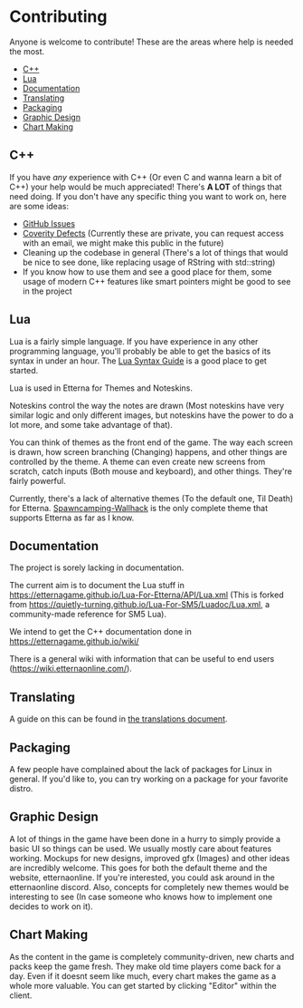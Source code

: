# Contributing

Anyone is welcome to contribute! These are the areas where help is needed the most.

* [C++](#c)
* [Lua](#lua)
* [Documentation](#documentation)
* [Translating](#translating)
* [Packaging](#packaging)
* [Graphic Design](#graphic-design)
* [Chart Making](#chart-making)

## C++

If you have *any* experience with C++ (Or even C and wanna learn a bit of C++) your help would be much appreciated!
There's **A LOT** of things that need doing. If you don't have any specific thing you want to work on, here are some ideas:

* [GitHub Issues](https://github.com/etternagame/etterna/issues)
* [Coverity Defects](https://scan.coverity.com/projects/etternagame-etterna) (Currently these are private, you can request access with an email, we might make this public in the future)
* Cleaning up the codebase in general (There's a lot of things that would be nice to see done, like replacing usage of RString with std::string)
* If you know how to use them and see a good place for them, some usage of modern C++ features like smart pointers might be good to see in the project

## Lua

Lua is a fairly simple language. If you have experience in any other programming language, you'll probably be able to get the basics of its syntax in under an hour. The [Lua Syntax Guide](https://www.lua.org/pil/contents.html) is a good place to get started.

Lua is used in Etterna for Themes and Noteskins.

Noteskins control the way the notes are drawn (Most noteskins have very similar logic and only different images, but noteskins have the power to do a lot more, and some take advantage of that).

You can think of themes as the front end of the game. The way each screen is drawn, how screen branching (Changing) happens, and other things are controlled by the theme. A theme can even create new screens from scratch, catch inputs (Both mouse and keyboard), and other things. They're fairly powerful.

Currently, there's a lack of alternative themes (To the default one, Til Death) for Etterna. [Spawncamping-Wallhack](https://github.com/ca25nada/spawncamping-wallhack) is the only complete theme that supports Etterna as far as I know.

## Documentation

The project is sorely lacking in documentation.

The current aim is to document the Lua stuff in https://etternagame.github.io/Lua-For-Etterna/API/Lua.xml (This is forked from https://quietly-turning.github.io/Lua-For-SM5/Luadoc/Lua.xml, a community-made reference for SM5 Lua).

We intend to get the C++ documentation done in https://etternagame.github.io/wiki/

There is a general wiki with information that can be useful to end users (https://wiki.etternaonline.com/).

## Translating

A guide on this can be found in [the translations document](Translations.md).

## Packaging

A few people have complained about the lack of packages for Linux in general. If you'd like to, you can try working on a package for your favorite distro.

## Graphic Design

A lot of things in the game have been done in a hurry to simply provide a basic UI so things can be used. We usually mostly care about features working. Mockups for new designs, improved gfx (Images) and other ideas are incredibly welcome. This goes for both the default theme and the website, etternaonline. If you're interested, you could ask around in the etternaonline discord. Also, concepts for completely new themes would be interesting to see (In case someone who knows how to implement one decides to work on it).

## Chart Making

As the content in the game is completely community-driven, new charts and packs keep the game fresh. They make old time players come back for a day. Even if it doesnt seem like much, every chart makes the game as a whole more valuable. You can get started by clicking "Editor" within the client.
